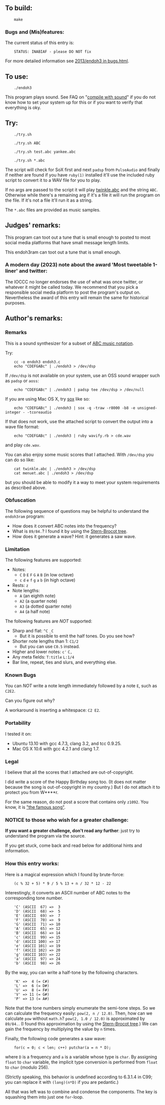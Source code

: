 ## To build:

``` <!---sh-->
    make
```


### Bugs and (Mis)features:

The current status of this entry is:

```
    STATUS: INABIAF - please DO NOT fix
```

For more detailed information see [2013/endoh3 in bugs.html](../../bugs.html#2013_endoh3).


## To use:

``` <!---sh-->
    ./endoh3
```

This program plays sound. See
FAQ on "[compile with sound](../../faq.html#sox)"
if you do not know how to set your
system up for this or if you want to verify that everything is oky.


## Try:

``` <!---sh-->
    ./try.sh

    ./try.sh ABC

    ./try.sh test.abc yankee.abc

    ./try.sh *.abc
```

The script will check for SoX first and next `padsp` from `PulseAudio` and
finally if neither are found if you have `ruby(1)` installed it'll use the
included ruby script to convert it to a WAV file for you to play.

If no args are passed to the script it will play [twinkle.abc](%%REPO_URL%%/2013/endoh3/twinkle.abc) and
the string `ABC`. Otherwise while there's a remaining arg if it's a file it will
run the program on the file. If it's not a file it'll run it as a string.

The `*.abc` files are provided as music samples.


## Judges' remarks:

This program can toot out a tune that is small enough to posted to most social
media platforms that have small message length limits.

This endoh3ram can toot out a tune that is small enough.


### A modern day (2023) note about the award 'Most tweetable 1-liner' and twitter:

The IOCCC no longer endorses the use of what was once twitter, or whatever it
might be called today. We recommend that you pick a responsible social media
platform to post the program's output on. Nevertheless the award of this entry
will remain the same for historical purposes.


## Author's remarks:

### Remarks

This is a sound synthesizer for a subset of [ABC music
notation](http://en.wikipedia.org/wiki/ABC_notation).

Try:

``` <!---sh-->
    cc -o endoh3 endoh3.c
    echo "CDEFGABc" | ./endoh3 > /dev/dsp
```

If `/dev/dsp` is not available on your system, use an OSS sound wrapper such
as `padsp` or `aoss`:

``` <!---sh-->
    echo "CDEFGABc" | ./endoh3 | padsp tee /dev/dsp > /dev/null
```

If you are using Mac OS X, try [sox](http://sox.sourceforge.net/) like so:

``` <!---sh-->
    echo "CDEFGABc" | ./endoh3 | sox -q -traw -r8000 -b8 -e unsigned-integer - -tcoreaudio
```

If that does not work, use the attached script to convert the output into a wave
file format:

``` <!---sh-->
    echo "CDEFGABc" | ./endoh3 | ruby wavify.rb > cde.wav
```

and play `cde.wav`.


You can also enjoy some music scores that I attached. With `/dev/dsp` you can
do so like:


``` <!---sh-->
    cat twinkle.abc | ./endoh3 > /dev/dsp
    cat menuet.abc | ./endoh3 > /dev/dsp
```

but you should be able to modify it a way to meet your system requirements as
described above.


### Obfuscation

The following sequence of questions may be helpful to understand the `endoh3ram`
program:

- How does it convert ABC notes into the frequency?
- What is `89/84.`?  I found it by using the [Stern-Brocot
tree](https://en.wikipedia.org/wiki/Stern-Brocot_tree).
- How does it generate a wave?  Hint: it generates a saw wave.


### Limitation

The following features are supported:

- Notes:
  - `C` `D` `E` `F` `G` `A` `B` (in low octave)
  - `c` `d` `e` `f` `g` `a` `b` (in high octave)
- Rests: `z`
- Note lengths:
  - `A` (an eighth note)
  - `A2` (a quarter note)
  - `A3` (a dotted quarter note)
  - `A4` (a half note)

The following features are *NOT* supported:

- Sharp and flat: `^C` `_C`
  - But it is possible to emit the half tones.  Do you see how?
- Shorter note lengths than 1: `C1/2`
  - But you can use `C0.5` instead.
- Higher and lower notes: `c'` `C,`
- Any meta fields: `T:title` `L:1/4`
- Bar line, repeat, ties and slurs, and everything else.


### Known Bugs

You can *NOT* write a note length immediately followed by a note `E`,
such as `C2E2`.

Can you figure out why?

A workaround is inserting a whitespace: `C2 E2`.


### Portability

I tested it on:

* Ubuntu 13.10 with gcc 4.7.3, clang 3.2, and tcc 0.9.25.
* Mac OS X 10.6 with gcc 4.2.1 and clang 1.7.

### Legal

I believe that all the scores that I attached are out-of-copyright.

I did write a score of the Happy Birthday song too.
(It does not matter because the song is out-of-copyright in my country.)
But I do not attach it to protect you from W\*\*\*\*r.

For the same reason, do not post a score that contains only `z1092`.
You know, it is ["the famous song"](http://en.wikipedia.org/wiki/4%E2%80%B233%E2%80%B3).


### NOTICE to those who wish for a greater challenge:

**If you want a greater challenge, don't read any further**:
just try to understand the program via the source.

If you get stuck, come back and read below for additional hints and information.


### How this entry works:

Here is a magical expression which I found by brute-force:

``` <!---c-->
    (c % 32 + 5) * 9 / 5 % 13 + n / 32 * 12 - 22
```

Interestingly, it converts an ASCII number of ABC notes
to the corresponding tone number.

```
    'C' (ASCII  67) =>  3
    'D' (ASCII  68) =>  5
    'E' (ASCII  69) =>  7
    'F' (ASCII  70) =>  9
    'G' (ASCII  71) => 10
    'A' (ASCII  65) => 12
    'B' (ASCII  66) => 14
    'c' (ASCII  99) => 15
    'd' (ASCII 100) => 17
    'e' (ASCII 101) => 19
    'f' (ASCII 102) => 20
    'g' (ASCII 103) => 22
    'a' (ASCII  97) => 24
    'b' (ASCII  98) => 26
```

By the way, you can write a half-tone by the following characters.

```
    'K' =>  4 (= C#)
    'L' =>  6 (= D#)
    'U' =>  8 (= F#)
    'V' => 11 (= G#)
    'P' => 13 (= A#)
```

Note that the tone numbers simply enumerate the semi-tone steps.  So we can
calculate the frequency easily: `pow(2, n / 12.0)`.  Then, how can we calculate
`pow` without `math.h`?  `pow(2, 1.0 / 12.0)` is approximated by `89/84.`.  (I
found this approximation by using the [Stern-Brocot
tree](http://en.wikipedia.org/wiki/Stern%E2%80%93Brocot_tree).) We can gain the
frequency by multiplying the value by `n` times.

Finally, the following code generates a saw wave:

``` <!---c-->
    for(c = 0; c < len; c++) putchar(a = n * D);
```

where `D` is a frequency and `a` is a variable whose type is `char`.  By
assigning `float` to `char` variable, the implicit type conversion is performed
from `float` to `char` (modulo 256).

(Strictly speaking, this behavior is undefined according to 6.3.1.4 in C99; you
can replace it with `(long)(n*D)` if you are pedantic.)

All that was left was to combine and condense the components.  The key is
squashing them into just one `for`-loop.


<!--

    Copyright © 1984-2024 by Landon Curt Noll. All Rights Reserved.

    You are free to share and adapt this file under the terms of this license:

        Creative Commons Attribution-ShareAlike 4.0 International (CC BY-SA 4.0)

    For more information, see:

        https://creativecommons.org/licenses/by-sa/4.0/

-->
